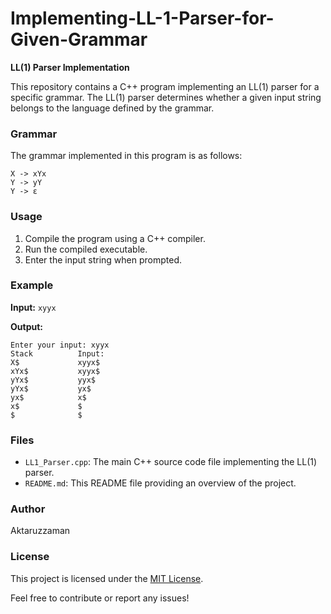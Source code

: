 # Implementing-LL-1-Parser-for-Given-Grammar
**LL(1) Parser Implementation**

This repository contains a C++ program implementing an LL(1) parser for a specific grammar. The LL(1) parser determines whether a given input string belongs to the language defined by the grammar.

### Grammar
The grammar implemented in this program is as follows:
```
X -> xYx
Y -> yY
Y -> ε
```

### Usage
1. Compile the program using a C++ compiler.
2. Run the compiled executable.
3. Enter the input string when prompted.

### Example
**Input:** `xyyx`

**Output:**
```
Enter your input: xyyx
Stack          Input:
X$             xyyx$
xYx$           xyyx$
yYx$           yyx$
yYx$           yx$
yx$            x$
x$             $
$              $
```

### Files
- `LL1_Parser.cpp`: The main C++ source code file implementing the LL(1) parser.
- `README.md`: This README file providing an overview of the project.

### Author
Aktaruzzaman

### License
This project is licensed under the [MIT License](LICENSE).

Feel free to contribute or report any issues!
